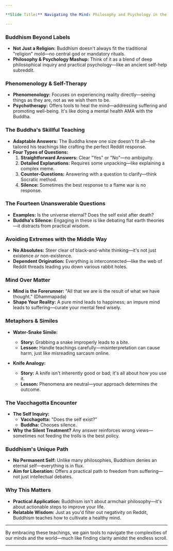 ```yaml
---

**Slide Title:** Navigating the Mind: Philosophy and Psychology in the Abhidharma

---
```


### **Buddhism Beyond Labels**

- **Not Just a Religion:** Buddhism doesn't always fit the traditional "religion" mold—no central god or mandatory rituals.
- **Philosophy & Psychology Mashup:** Think of it as a blend of deep philosophical inquiry and practical psychology—like an ancient self-help subreddit.

### **Phenomenology & Self-Therapy**

- **Phenomenology:** Focuses on experiencing reality directly—seeing things as they are, not as we wish them to be.
- **Psychotherapy:** Offers tools to heal the mind—addressing suffering and promoting well-being. It's like doing a mental health AMA with the Buddha.

### **The Buddha's Skillful Teaching**

- **Adaptable Answers:** The Buddha knew one size doesn't fit all—he tailored his teachings like crafting the perfect Reddit response.
- **Four Types of Questions:**
  1. **Straightforward Answers:** Clear "Yes" or "No"—no ambiguity.
  2. **Detailed Explanations:** Requires some unpacking—like explaining a complex meme.
  3. **Counter-Questions:** Answering with a question to clarify—think Socratic method.
  4. **Silence:** Sometimes the best response to a flame war is no response.

### **The Fourteen Unanswerable Questions**

- **Examples:** Is the universe eternal? Does the self exist after death?
- **Buddha's Silence:** Engaging in these is like debating flat earth theories—it distracts from practical wisdom.

### **Avoiding Extremes with the Middle Way**

- **No Absolutes:** Steer clear of black-and-white thinking—it's not just existence *or* non-existence.
- **Dependent Origination:** Everything is interconnected—like the web of Reddit threads leading you down various rabbit holes.

### **Mind Over Matter**

- **Mind is the Forerunner:** "All that we are is the result of what we have thought." (Dhammapada)
- **Shape Your Reality:** A pure mind leads to happiness; an impure mind leads to suffering—curate your mental feed wisely.

### **Metaphors & Similes**

- **Water-Snake Simile:**
  - **Story:** Grabbing a snake improperly leads to a bite.
  - **Lesson:** Handle teachings carefully—misinterpretation can cause harm, just like misreading sarcasm online.

- **Knife Analogy:**
  - **Story:** A knife isn't inherently good or bad; it's all about how you use it.
  - **Lesson:** Phenomena are neutral—your approach determines the outcome.

### **The Vacchagotta Encounter**

- **The Self Inquiry:**
  - **Vacchagotta:** "Does the self exist?"
  - **Buddha:** Chooses silence.
- **Why the Silent Treatment?** Any answer reinforces wrong views—sometimes not feeding the trolls is the best policy.

### **Buddhism's Unique Path**

- **No Permanent Self:** Unlike many philosophies, Buddhism denies an eternal self—everything is in flux.
- **Aim for Liberation:** Offers a practical path to freedom from suffering—not just intellectual debates.

### **Why This Matters**

- **Practical Application:** Buddhism isn't about armchair philosophy—it's about actionable steps to improve your life.
- **Relatable Wisdom:** Just as you'd filter out negativity on Reddit, Buddhism teaches how to cultivate a healthy mind.

---

By embracing these teachings, we gain tools to navigate the complexities of our minds and the world—much like finding clarity amidst the endless scroll.

---

